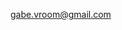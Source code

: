 gabe.vroom@gmail.com

<!---
Gabe2008/Gabe2008 is a ✨ special ✨ repository because its `README.md` (this file) appears on your GitHub profile.
You can click the Preview link to take a look at your changes.
--->
